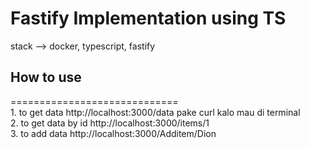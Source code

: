<h1>Fastify Implementation using TS</h1>
stack --> docker, typescript, fastify

<h2>How to use</h2>
============================= <br>
1. to get data http://localhost:3000/data pake curl kalo mau di terminal <br>
2. to get data by id http://localhost:3000/items/1<br>
3. to add data http://localhost:3000/Additem/Dion<br>
